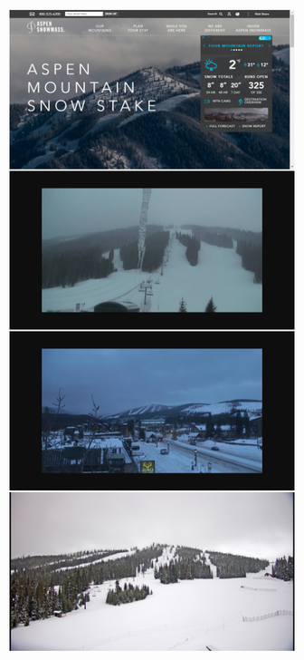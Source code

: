 ![AutomatedStoryAuthorV11](https://github.com/StateDocuments/Colorado-public/blob/main/Ami0c71cb02-61e6-4d15-b226-1ba7dc4c25aa.png)
![AutomatedStoryAuthorV11](https://github.com/StateDocuments/Colorado-public/blob/main/Ami6234f42f-a29b-40d1-a46b-afe1699be34c.png)
![AutomatedStoryAuthorV11](https://github.com/StateDocuments/Colorado-public/blob/main/Ami7b8953b4-ca6b-4107-96e1-31ee21d44480.png)
![AutomatedStoryAuthorV11](https://github.com/StateDocuments/Colorado-public/blob/main/Ami9d35b06f-8196-4b4b-8027-10321bf8e7de.png)
